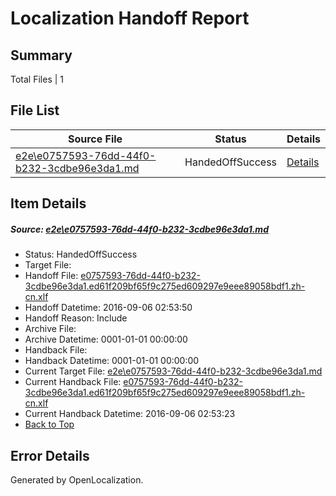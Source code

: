 # <a name='report-top'></a> Localization Handoff Report

## Summary
 Total Files | 1

## File List
 Source File | Status | Details 
 ----------- | ------ | ------- 
 [e2e\e0757593-76dd-44f0-b232-3cdbe96e3da1.md](https://github.com/OpenLocalizationTestOrg/ol-test0/blob/f1995c958311eb22d69d0181a5dbb34a0af78644/e2e/e0757593-76dd-44f0-b232-3cdbe96e3da1.md) | HandedOffSuccess | [Details](#a0bd3a874b94da459673d86e49b02088754cd5052)

## Item Details
##### <a name='a0bd3a874b94da459673d86e49b02088754cd5052'></a> Source: [e2e\e0757593-76dd-44f0-b232-3cdbe96e3da1.md](https://github.com/OpenLocalizationTestOrg/ol-test0/blob/f1995c958311eb22d69d0181a5dbb34a0af78644/e2e/e0757593-76dd-44f0-b232-3cdbe96e3da1.md)
* Status: HandedOffSuccess
* Target File: 
* Handoff File: [e0757593-76dd-44f0-b232-3cdbe96e3da1.ed61f209bf65f9c275ed609297e9eee89058bdf1.zh-cn.xlf](https://github.com/OpenLocalizationTestOrg/ol-test0-handoff/blob/d778bd32c914eed8f140ed076768e906398c35be/ol-handoff/OpenLocalizationTestOrg/ol-test0-zhcn/ci/ht/e0757593-76dd-44f0-b232-3cdbe96e3da1.ed61f209bf65f9c275ed609297e9eee89058bdf1.zh-cn.xlf)
* Handoff Datetime: 2016-09-06 02:53:50
* Handoff Reason: Include
* Archive File: 
* Archive Datetime: 0001-01-01 00:00:00
* Handback File: 
* Handback Datetime: 0001-01-01 00:00:00
* Current Target File: [e2e\e0757593-76dd-44f0-b232-3cdbe96e3da1.md](https://github.com/OpenLocalizationTestOrg/ol-test0-zhcn/blob/a999b477eb2b7167fcbe161c926c23c6f94b4b7b/e2e/e0757593-76dd-44f0-b232-3cdbe96e3da1.md)
* Current Handback File: [e0757593-76dd-44f0-b232-3cdbe96e3da1.ed61f209bf65f9c275ed609297e9eee89058bdf1.zh-cn.xlf](https://github.com/OpenLocalizationTestOrg/ol-test0-handback/blob/ea3790b14f3058bb4f2bbc6aaaf2bf0621388c9f/ol-handback/OpenLocalizationTestOrg/ol-test0-zhcn/ci/ht/e0757593-76dd-44f0-b232-3cdbe96e3da1.ed61f209bf65f9c275ed609297e9eee89058bdf1.zh-cn.xlf)
* Current Handback Datetime: 2016-09-06 02:53:23
* [Back to Top](#report-top)


## Error Details

Generated by OpenLocalization.
